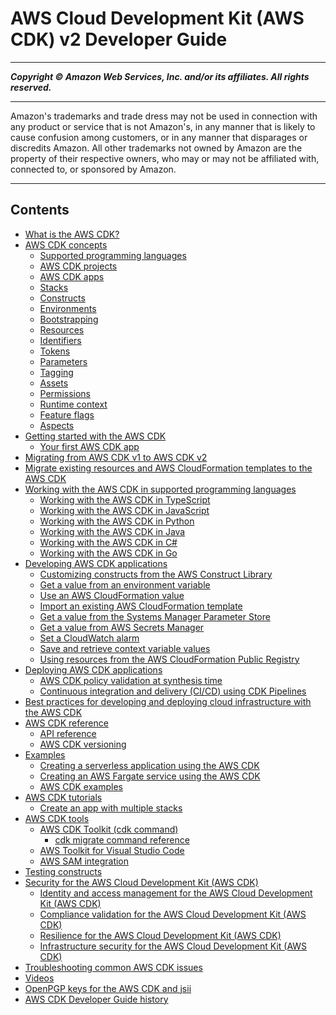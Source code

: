 # AWS Cloud Development Kit (AWS CDK) v2 Developer Guide

-----
*****Copyright &copy; Amazon Web Services, Inc. and/or its affiliates. All rights reserved.*****

-----
Amazon's trademarks and trade dress may not be used in
connection with any product or service that is not Amazon's,
in any manner that is likely to cause confusion among customers,
or in any manner that disparages or discredits Amazon. All other
trademarks not owned by Amazon are the property of their respective
owners, who may or may not be affiliated with, connected to, or
sponsored by Amazon.

-----
## Contents
+ [What is the AWS CDK?](home.md)
+ [AWS CDK concepts](core_concepts.md)
   + [Supported programming languages](languages.md)
   + [AWS CDK projects](projects.md)
   + [AWS CDK apps](apps.md)
   + [Stacks](stacks.md)
   + [Constructs](constructs.md)
   + [Environments](environments.md)
   + [Bootstrapping](bootstrapping.md)
   + [Resources](resources.md)
   + [Identifiers](identifiers.md)
   + [Tokens](tokens.md)
   + [Parameters](parameters.md)
   + [Tagging](tagging.md)
   + [Assets](assets.md)
   + [Permissions](permissions.md)
   + [Runtime context](context.md)
   + [Feature flags](featureflags.md)
   + [Aspects](aspects.md)
+ [Getting started with the AWS CDK](getting_started.md)
   + [Your first AWS CDK app](hello_world.md)
+ [Migrating from AWS CDK v1 to AWS CDK v2](migrating-v2.md)
+ [Migrate existing resources and AWS CloudFormation templates to the AWS CDK](migrate.md)
+ [Working with the AWS CDK in supported programming languages](work-with.md)
   + [Working with the AWS CDK in TypeScript](work-with-cdk-typescript.md)
   + [Working with the AWS CDK in JavaScript](work-with-cdk-javascript.md)
   + [Working with the AWS CDK in Python](work-with-cdk-python.md)
   + [Working with the AWS CDK in Java](work-with-cdk-java.md)
   + [Working with the AWS CDK in C#](work-with-cdk-csharp.md)
   + [Working with the AWS CDK in Go](work-with-cdk-go.md)
+ [Developing AWS CDK applications](develop.md)
   + [Customizing constructs from the AWS Construct Library](cfn_layer.md)
   + [Get a value from an environment variable](get_env_var.md)
   + [Use an AWS CloudFormation value](get_cfn_param.md)
   + [Import an existing AWS CloudFormation template](use_cfn_template.md)
   + [Get a value from the Systems Manager Parameter Store](get_ssm_value.md)
   + [Get a value from AWS Secrets Manager](get_secrets_manager_value.md)
   + [Set a CloudWatch alarm](how_to_set_cw_alarm.md)
   + [Save and retrieve context variable values](get_context_var.md)
   + [Using resources from the AWS CloudFormation Public Registry](use_cfn_public_registry.md)
+ [Deploying AWS CDK applications](deploy.md)
   + [AWS CDK policy validation at synthesis time](policy-validation-synthesis.md)
   + [Continuous integration and delivery (CI/CD) using CDK Pipelines](cdk_pipeline.md)
+ [Best practices for developing and deploying cloud infrastructure with the AWS CDK](best-practices.md)
+ [AWS CDK reference](reference.md)
   + [API reference](reference-api.md)
   + [AWS CDK versioning](versioning.md)
+ [Examples](examples.md)
   + [Creating a serverless application using the AWS CDK](serverless_example.md)
   + [Creating an AWS Fargate service using the AWS CDK](ecs_example.md)
   + [AWS CDK examples](about_examples.md)
+ [AWS CDK tutorials](how_tos.md)
   + [Create an app with multiple stacks](stack_how_to_create_multiple_stacks.md)
+ [AWS CDK tools](tools.md)
   + [AWS CDK Toolkit (cdk command)](cli.md)
      + [cdk migrate command reference](ref-cli-cdk-migrate.md)
   + [AWS Toolkit for Visual Studio Code](vscode.md)
   + [AWS SAM integration](sam.md)
+ [Testing constructs](testing.md)
+ [Security for the AWS Cloud Development Kit (AWS CDK)](security.md)
   + [Identity and access management for the AWS Cloud Development Kit (AWS CDK)](security-iam.md)
   + [Compliance validation for the AWS Cloud Development Kit (AWS CDK)](compliance-validation.md)
   + [Resilience for the AWS Cloud Development Kit (AWS CDK)](disaster-recovery-resiliency.md)
   + [Infrastructure security for the AWS Cloud Development Kit (AWS CDK)](infrastructure-security.md)
+ [Troubleshooting common AWS CDK issues](troubleshooting.md)
+ [Videos](videos.md)
+ [OpenPGP keys for the AWS CDK and jsii](pgp-keys.md)
+ [AWS CDK Developer Guide history](doc-history.md)
